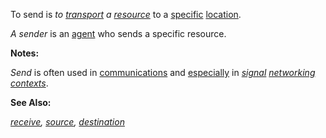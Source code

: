 To send is *to [transport](https://github.com/gcassel/Modular-Organization-Terminology/blob/master/terms/transport.md) a [resource](https://github.com/gcassel/Modular-Organization-Terminology/blob/master/terms/resource.md)* to a [specific](https://github.com/gcassel/Modular-Organization-Terminology/blob/master/terms/specific.md) [location](https://github.com/gcassel/Modular-Organization-Terminology/blob/master/terms/location.md).

*A sender* is an [agent](https://github.com/gcassel/Modular-Organization-Terminology/blob/master/terms/agent.md) who sends a specific resource.

**Notes:**  

*Send* is often used in [communications](https://github.com/gcassel/Modular-Organization-Terminology/blob/master/terms/communicate.md) and [especially](https://github.com/gcassel/Modular-Organization-Terminology/blob/master/terms/specialize.md) in *[signal](https://github.com/gcassel/Modular-Organization-Terminology/blob/master/terms/signal.md) [networking](https://github.com/gcassel/Modular-Organization-Terminology/blob/master/terms/network.md) [contexts](https://github.com/gcassel/Modular-Organization-Terminology/blob/master/terms/context.md)*.

**See Also:** 

*[receive](https://github.com/gcassel/Modular-Organization-Terminology/blob/master/terms/receive.md), [source](https://github.com/gcassel/Modular-Organization-Terminology/blob/master/terms/source.md), [destination](https://github.com/gcassel/Modular-Organization-Terminology/blob/master/terms/destination.md)*
